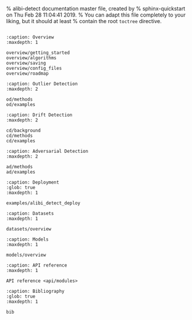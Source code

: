 % alibi-detect documentation master file, created by
% sphinx-quickstart on Thu Feb 28 11:04:41 2019.
% You can adapt this file completely to your liking, but it should at least
% contain the root `toctree` directive.

```{include} landing.md
```

```{toctree}
:caption: Overview
:maxdepth: 1

overview/getting_started
overview/algorithms
overview/saving
overview/config_files
overview/roadmap
```

```{toctree}
:caption: Outlier Detection
:maxdepth: 2

od/methods
od/examples
```

```{toctree}
:caption: Drift Detection
:maxdepth: 2

cd/background
cd/methods
cd/examples
```

```{toctree}
:caption: Adversarial Detection
:maxdepth: 2

ad/methods
ad/examples
```

```{toctree}
:caption: Deployment
:glob: true
:maxdepth: 1

examples/alibi_detect_deploy
```

```{toctree}
:caption: Datasets
:maxdepth: 1

datasets/overview
```

```{toctree}
:caption: Models
:maxdepth: 1

models/overview
```

```{toctree}
:caption: API reference
:maxdepth: 1

API reference <api/modules>
```

```{toctree}
:caption: Bibliography
:glob: true
:maxdepth: 1

bib
```

